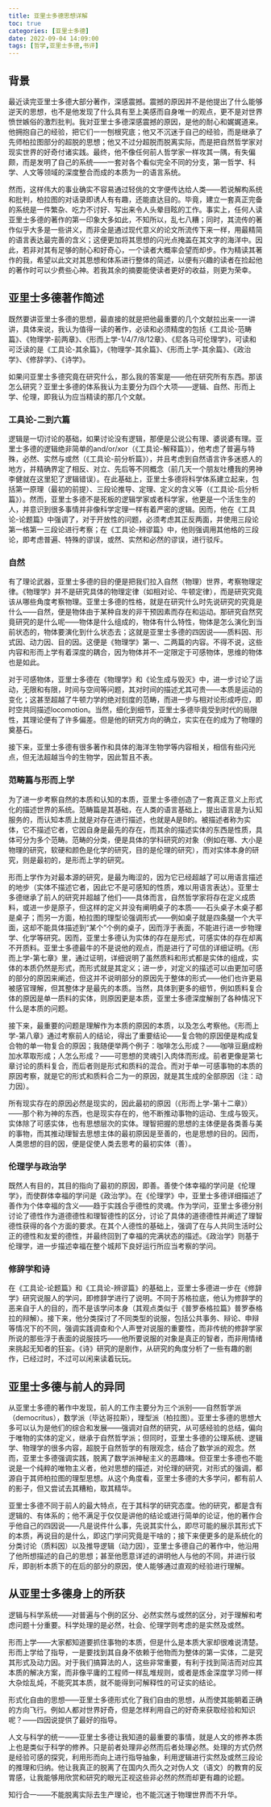 ```yaml
---
title: 亚里士多德思想详解
toc: true
categories: [亚里士多德]
date: 2022-09-04 14:09:00
tags: [哲学,亚里士多德,书评]
---
```


## 背景

最近读完亚里士多德大部分著作，深感震撼。震撼的原因并不是他提出了什么能够逆天的思想，也不是他发现了什么具有至上美感而自身唯一的观点，更不是对世界愤世嫉俗的激烈批判。我对亚里士多德深感震撼的原因，是他的耐心和娓娓道来。他拥抱自己的经验，把它们一一刨根究底；他又不沉迷于自己的经验，而是继承了先师柏拉图部分的超脱的思想；他又不过分超脱而脱离实际，而是把自然哲学家对现实世界的好奇付诸实践。最终，他不像任何前人哲学家一样攻其一隅，有失偏颇，而是发明了自己的系统——一套对各个看似完全不同的分支，第一哲学、科学、人文等领域的深度整合而成的本质为一的语言系统。

然而，这样伟大的事业确实不容易通过轻佻的文字便传达给人类——若说解构系统和批判，柏拉图的对话录即诱人有有趣，还能直达目的。毕竟，建立一套真正完备的系统是一件繁杂、吃力不讨好、写出来令人头晕目眩的工作。事实上，任何人读亚里士多德的著作的第一印象大多如此，不知所以，乱七八糟；同时，其流传的著作似乎大多是一些讲义，而非全是通过现代意义的论文所流传下来一样，用最精简的语言表达最完善的含义；这便更加将其思想的闪光点掩盖在其文字的海洋中。因此，若非对其有足够的耐心和好奇心，一个读者大概率会望而却步。作为精读其著作的我，希望以此文对其思想和体系进行整体的简述，以便有兴趣的读者在捡起他的著作时可以少费些心神。若我其余的摘要能使读者更好的收益，则更为荣幸。

## 亚里士多德著作简述

既然要讲亚里士多德的思想，最直接的就是把他最重要的几个文献拉出来一一讲讲，具体来说，我认为值得一读的著作，必读和必须精度的包括《工具论-范畴篇》、《物理学-前两章》、《形而上学-1/4/7/8/12章》、《尼各马可伦理学》，可读和可泛读的是《工具论-其余篇》，《物理学-其余篇》、《形而上学-其余篇》、《政治学》、《修辞学》、《诗学》。

如果问亚里士多德究竟在研究什么，那么我的答案是——他在研究所有东西。那该怎么研究？亚里士多德的体系我认为主要分为四个大项——逻辑、自然、形而上学、伦理，即我认为应当精读的那几个文献。

### 工具论-二到六篇

逻辑是一切讨论的基础，如果讨论没有逻辑，那便是公说公有理、婆说婆有理。亚里士多德的逻辑绝非简单的and/or/xor（《工具论-解释篇》），他考虑了普遍与特殊，必然、实然与或然（《工具论-前分析篇》），并且考虑到自然语言许多迷惑人的地方，并精确界定了相反、对立、先后等不同概念（前几天一个朋友吐槽我的男神李健就在这里犯了逻辑错误）。在此基础上，亚里士多德将科学体系建立起来，包括第一原理（最初的前提）、三段论推导、定理、定义的含义等（《工具论-后分析篇》）。然而，亚里士多德不是死板的逻辑学家或者科学家，他更是一个活生生的人，并意识到很多事情并非像科学定理一样有着严密的逻辑。因而，他在《工具论-论题篇》中强调了，对于开放性的问题，必须考虑其正反两面，并使用三段论第一格第一三段论进行考察；在《工具论-辨谬篇》中，他则强调用其他格的三段论，即考虑普遍、特殊的谬误，或然、实然和必然的谬误，进行驳斥。

### 自然

有了理论武器，亚里士多德的目的便是把我们拉入自然（物理）世界，考察物理定律。《物理学》并不是研究具体的物理定律（如相对论、牛顿定律），而是研究究竟该从哪些角度考察物理。亚里士多德的性格，就是在研究什么时先说研究的究竟是什么——自然，便是物体由于某种自发的非干预因素而存在和运动。那研究自然究竟研究的是什么呢——物体是什么组成的，物体有什么特性，物体是怎么演化到当前状态的，物体要演化到什么状态去；这就是亚里士多德的四因说——质料因、形式因、动力因、目的因。这便是《物理学》第一、二两篇的内容。不得不说，这些内容和形而上学有着深度的耦合，因为物体并不一定限定于可感物体，思维的物体也是如此。

对于可感物体，亚里士多德在《物理学》和《论生成与毁灭》中，进一步讨论了运动，无限和有限，时间与空间等问题，其对时间的描述尤其可贵——本质是运动的变化；这甚至超越了牛顿力学的绝对刻度的范畴，而进一步与相对论形成呼应，即时空共同描述locomotion。当然，细化到细节，亚里士多德毕竟受到时代的局限性，其理论便有了许多偏差。但是他的研究方向的确立，实实在在的成为了物理的奠基石。

接下来，亚里士多德有很多著作和具体的海洋生物学等内容相关，相信有些闪光点，但无法超越当今的生物学，因此暂且不表。

### 范畴篇与形而上学

为了进一步考察自然的本质和认知的本质，亚里士多德创造了一套真正意义上形式化的描述世界的系统。范畴篇是其基础，在人类的语言基础上，提出语言是为认知服务的，而认知本质上就是对存在进行描述，也就是A是B的。被描述者称为实体，它不描述它者，它因自身是最先的存在，而其余的描述实体的东西是性质，具体可分为多个范畴。范畴的分类，便是具体的学科研究的对象（例如在哪、大小是物理的研究，软硬和颜色是化学的研究，目的是伦理的研究），而对实体本身的研究，则是最初的，是形而上学的研究。

形而上学作为对最本源的研究，是最为晦涩的，因为它已经超越了可以用语言描述的地步（实体不描述它者，因此它不是可感知的性质，难以用语言表达）。亚里士多德继承了前人的研究并超越了他们——具体而言，自然哲学家将存在定义成质料，或进一步是原子，但这样的定义并没有阐明桌子的本质——石头桌子木桌子都是桌子；而另一方面，柏拉图的理型论强调形式——例如桌子就是四条腿一个大平面，这却不能具体描述到“某个”个例的桌子，因而浮于表面，不能进行进一步物理学、化学等研究。因而，亚里士多德认为实体的存在是形式，可感实体的存在却离不开质料。亚里士多德最牛的不是说他的观点，而是进行了可信的详细证明。《形而上学-第七章》里，通过证明，详细说明了虽然质料和形式都是实体的组成，实体的本质仍然是形式，而形式就是其定义；进一步，对定义的描述可以由更加可感的部分的原因来阐述，但这并不说明部分的原因先于整体的形式——他们也许更易被感官理解，但其整体才是最先的本质。当然，具体到更多的细节，例如质料复合体的原因是单一质料的实体，则原因更是本质，亚里士多德深度解剖了各种情况下什么是本质的问题。

接下来，最重要的问题是理解作为本质的原因的本质，以及怎么考察他。《形而上学-第八章》通过考察前人的结论，得出了重要结论——复合物的原因便是构成复合物的单一物复合的原因；我随便举两个例子：咖啡怎么形成？——咖啡豆磨成粉加水萃取形成；人怎么形成？——可思想的灵魂引入肉体而形成。前者更像是第七章讨论的质料复合，而后者则是形式和质料的混合。而对于单一可感事物的本质的原因考察，就是它的形式和质料合二为一的原因，就是其生成的全部原因（注：动力因）。

所有现实存在的原因必然是现实的，因此最初的原因（《形而上学-第十二章》）——那个称为神的东西，也是现实存在的，他不断推动事物的运动、生成与毁灭。实体除了可感实体，也有思想层次的实体。理智把握的思想的主体便是各类善与美的事物，而其推动理智去思想主体的最初原因是至善的，也是思想的目的。因而，人类思想的目的因，便是促使人类去思考的最初实体（善）。

### 伦理学与政治学

既然人有目的，其目的指向了最初的原因，即善。善使个体幸福的学问是《伦理学》，而使群体幸福的学问是《政治学》。在《伦理学》中，亚里士多德详细描述了善作为个体幸福的含义——趋于实践合乎德性的灵魂。作为学问，亚里士多德分别讨论了德性作为道德德性和理智德性的区分，讨论了具体的道德德性并阐述了理智德性获得的各个方面的要求。在其个人德性的基础上，强调了在与人共同生活时公正的德性和友爱的德性，并最终回到了幸福的完满状态的描述。《政治学》则基于伦理学，进一步描述幸福在整个城邦下良好运行所应当考察的学问。

### 修辞学和诗

在《工具论-论题篇》和《工具论-辨谬篇》的基础上，亚里士多德进一步在《修辞学》研究说服人的学问，即修辞学进行了说明。不同于苏格拉底，他认为修辞学的恶来自于人的目的，而不是该学问本身（其观点类似于《普罗泰格拉篇》普罗泰格拉的辩解）。接下来，他分类探讨了不同类型的说服，包括公共事务、辩论、申辩等情况下的不同，强调实践调查和个人声誉对说服的重要性，而非传统的修辞学家所说的那些浮于表面的说服技巧——他所要说服的对象是真正的智者，而非用情绪来挑起无知者的狂妄。《诗》研究的是剧作，从研究的角度分析了一些有趣的剧作，已经过时，不过可以闲来读着玩玩。

## 亚里士多德与前人的异同

从亚里士多德的著作中发现，前人的工作主要分为三个派别——自然哲学派（democritus），数学派（毕达哥拉斯），理型派（柏拉图）。亚里士多德的思想大多可以认为是他们的综合和发展——强调对自然的研究，从可感经验的总结，偏向于唯物的实体的定义，继承于自然哲学派；但同时，亚里士多德的公理系统、逻辑学、物理学的很多内容，超脱于自然哲学的有限观念，结合了数学派的观念。然而，亚里士多德强调实践，脱离了数学派神秘主义的恶趣味。但亚里士多德也不能说是一个纯粹的唯物主义者，他对思想的描述，对伦理的研究，对形式的强调，都源自于其师柏拉图的理型思想。从这个角度看，亚里士多德的大多学问，都有前人的影子，但又尝试去其糟粕，取其精华。

亚里士多德不同于前人的最大特点，在于其科学的研究态度。他的研究，都是含有逻辑的、有体系的；他不满足于仅仅是讲他的结论或进行简单的论证，他的著作合乎他自己的四因说——凡是说件什么事，先说其实什么，即尽可能的展示其形式下的本质，再说目的是什么，即这门学问究竟是干啥的；接下来便更多的是系统化的分类讨论（质料因）以及推导逻辑（动力因），亚里士多德自己的著作中，他沿用了他所想描述的自己的思想；甚至他愿意详述的讲明他人与他的不同，并进行驳斥，即剖析本质下的在后的部分的原因，使人能够通过直观的经验进行理解。

## 从亚里士多德身上的所获

逻辑与科学系统——对普遍与个例的区分、必然实然与或然的区分，对于理解和考虑问题十分重要。科学处理的是必然，社会、伦理学则考虑的是实然及或然。

形而上学——大家都知道要抓住事物的本质，但是什么是本质大家却很难说清楚。形而上学给了指导，一是要找到其自身不依赖于他物而为整体的第一实体，二是究其形式及动力因。对于我们搞算法的人，这些非常重要，有利于找到简洁而对应其本质的解决方案，而非像平庸的工程师一样乱堆规则，或者是炼金深度学习师一样大杂烩乱炖，不能究其本质，就不能得到可解释性的可证实的结论。

形式化自由的思想——亚里士多德形式化了我们自由的思想，从而使其能朝着正确的方向飞行。例如人都对世界好奇，但是怎样利用自己的好奇来获取经验和知识呢？——四因说提供了最好的指导。

人文与科学的统一——亚里士多德让我知道的最重要的事情，就是人文的修养本质上也是类似于科学的修养。只是前者处理非必然而后者处理必然。处理的方式仍然是经验可感的探究，利用形而向上进行指导抽象，利用逻辑进行实然及或然三段论的推理和归纳。他让我真正的脱离了在国内久而久之对伪人文（语文）的教育的反胃感，让我能够用欣赏和研究的眼光正视这些非必然的然而却更有趣的论题。

知行合一——不能脱离实际去生产理论，也不能沉迷于物理世界而不升华。